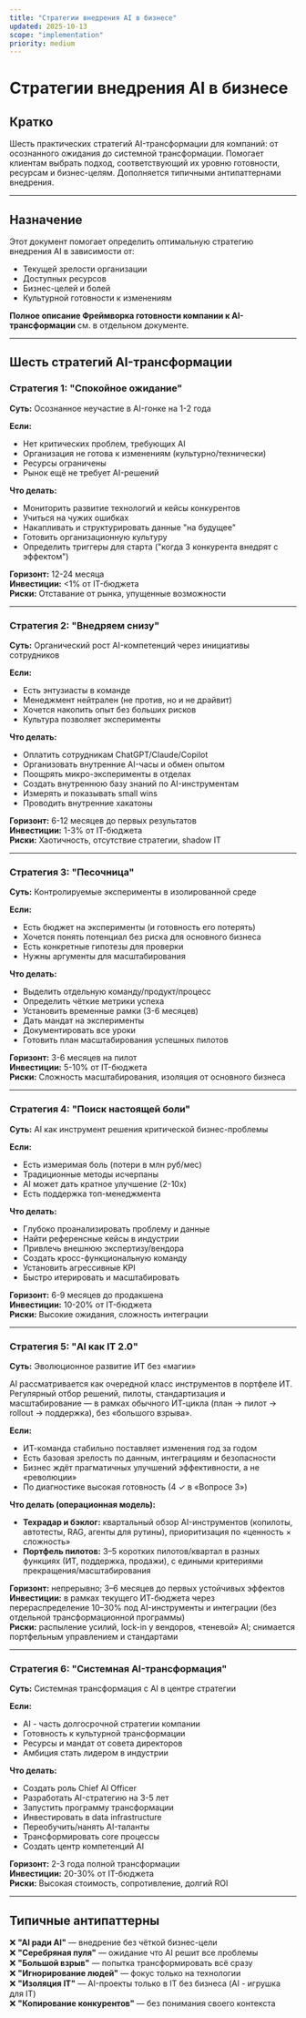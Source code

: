 ```yaml
---
title: "Стратегии внедрения AI в бизнесе"
updated: 2025-10-13
scope: "implementation"
priority: medium
---
```


# Стратегии внедрения AI в бизнесе

## Кратко

Шесть практических стратегий AI-трансформации для компаний: от осознанного ожидания до системной трансформации. Помогает клиентам выбрать подход, соответствующий их уровню готовности, ресурсам и бизнес-целям. Дополняется типичными антипаттернами внедрения.

---

## Назначение

Этот документ помогает определить оптимальную стратегию внедрения AI в зависимости от:
- Текущей зрелости организации
- Доступных ресурсов
- Бизнес-целей и болей
- Культурной готовности к изменениям

**Полное описание Фреймворка готовности компании к AI-трансформации** см. в отдельном документе.

---

## Шесть стратегий AI-трансформации

### Стратегия 1: "Спокойное ожидание"

**Суть:** Осознанное неучастие в AI-гонке на 1-2 года

**Если:**
- Нет критических проблем, требующих AI
- Организация не готова к изменениям (культурно/технически)
- Ресурсы ограничены
- Рынок ещё не требует AI-решений

**Что делать:**
- Мониторить развитие технологий и кейсы конкурентов
- Учиться на чужих ошибках
- Накапливать и структурировать данные "на будущее"
- Готовить организационную культуру
- Определить триггеры для старта ("когда 3 конкурента внедрят с эффектом")

**Горизонт:** 12-24 месяца  
**Инвестиции:** <1% от IT-бюджета  
**Риски:** Отставание от рынка, упущенные возможности

---

### Стратегия 2: "Внедряем снизу"

**Суть:** Органический рост AI-компетенций через инициативы сотрудников

**Если:**
- Есть энтузиасты в команде
- Менеджмент нейтрален (не против, но и не драйвит)
- Хочется накопить опыт без больших рисков
- Культура позволяет эксперименты

**Что делать:**
- Оплатить сотрудникам ChatGPT/Claude/Copilot
- Организовать внутренние AI-часы и обмен опытом
- Поощрять микро-эксперименты в отделах
- Создать внутреннюю базу знаний по AI-инструментам
- Измерять и показывать small wins
- Проводить внутренние хакатоны

**Горизонт:** 6-12 месяцев до первых результатов  
**Инвестиции:** 1-3% от IT-бюджета  
**Риски:** Хаотичность, отсутствие стратегии, shadow IT

---

### Стратегия 3: "Песочница"

**Суть:** Контролируемые эксперименты в изолированной среде

**Если:**
- Есть бюджет на эксперименты (и готовность его потерять)
- Хочется понять потенциал без риска для основного бизнеса
- Есть конкретные гипотезы для проверки
- Нужны аргументы для масштабирования

**Что делать:**
- Выделить отдельную команду/продукт/процесс
- Определить чёткие метрики успеха
- Установить временные рамки (3-6 месяцев)
- Дать мандат на эксперименты
- Документировать все уроки
- Готовить план масштабирования успешных пилотов

**Горизонт:** 3-6 месяцев на пилот  
**Инвестиции:** 5-10% от IT-бюджета  
**Риски:** Сложность масштабирования, изоляция от основного бизнеса

---

### Стратегия 4: "Поиск настоящей боли"

**Суть:** AI как инструмент решения критической бизнес-проблемы

**Если:**
- Есть измеримая боль (потери в млн руб/мес)
- Традиционные методы исчерпаны
- AI может дать кратное улучшение (2-10x)
- Есть поддержка топ-менеджмента

**Что делать:**
- Глубоко проанализировать проблему и данные
- Найти референсные кейсы в индустрии
- Привлечь внешнюю экспертизу/вендора
- Создать кросс-функциональную команду
- Установить агрессивные KPI
- Быстро итерировать и масштабировать

**Горизонт:** 6-9 месяцев до продакшена  
**Инвестиции:** 10-20% от IT-бюджета  
**Риски:** Высокие ожидания, сложность интеграции

---

### Стратегия 5: "AI как IT 2.0"

**Суть:** Эволюционное развитие ИТ без «магии»

AI рассматривается как очередной класс инструментов в портфеле ИТ. Регулярный отбор решений, пилоты, стандартизация и масштабирование — в рамках обычного ИТ-цикла (план → пилот → rollout → поддержка), без «большого взрыва».

**Если:**
- ИТ-команда стабильно поставляет изменения год за годом
- Есть базовая зрелость по данным, интеграциям и безопасности
- Бизнес ждёт прагматичных улучшений эффективности, а не «революции»
- По диагностике высокая готовность (4 ✓ в «Вопросе 3»)

**Что делать (операционная модель):**
- **Техрадар и бэклог:** квартальный обзор AI-инструментов (копилоты, автотесты, RAG, агенты для рутины), приоритизация по «ценность × сложность»
- **Портфель пилотов:** 3–5 коротких пилотов/квартал в разных функциях (ИТ, поддержка, продажи), с едиными критериями прекращения/масштабирования

**Горизонт:** непрерывно; 3–6 месяцев до первых устойчивых эффектов  
**Инвестиции:** в рамках текущего ИТ-бюджета через перераспределение 10–30% под AI-инструменты и интеграции (без отдельной трансформационной программы)  
**Риски:** распыление усилий, lock-in у вендоров, «теневой» AI; снимается портфельным управлением и стандартами

---

### Стратегия 6: "Системная AI-трансформация"

**Суть:** Системная трансформация с AI в центре стратегии

**Если:**
- AI - часть долгосрочной стратегии компании
- Готовность к культурной трансформации
- Ресурсы и мандат от совета директоров
- Амбиция стать лидером в индустрии

**Что делать:**
- Создать роль Chief AI Officer
- Разработать AI-стратегию на 3-5 лет
- Запустить программу трансформации
- Инвестировать в data infrastructure
- Переобучить/нанять AI-таланты
- Трансформировать core процессы
- Создать центр компетенций AI

**Горизонт:** 2-3 года полной трансформации  
**Инвестиции:** 20-30% от IT-бюджета  
**Риски:** Высокая стоимость, сопротивление, долгий ROI

---

## Типичные антипаттерны

❌ **"AI ради AI"** — внедрение без чёткой бизнес-цели  
❌ **"Серебряная пуля"** — ожидание что AI решит все проблемы  
❌ **"Большой взрыв"** — попытка трансформировать всё сразу  
❌ **"Игнорирование людей"** — фокус только на технологии  
❌ **"Изоляция IT"** — AI-проекты только в IT без бизнеса (AI - игрушка для IT)  
❌ **"Копирование конкурентов"** — без понимания своего контекста